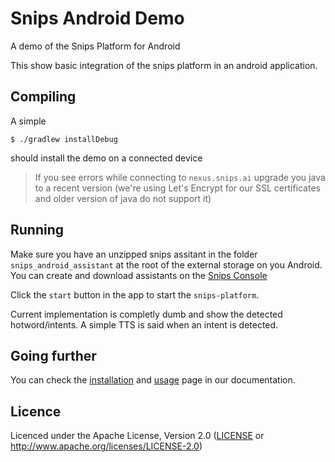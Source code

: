 # Snips Android Demo
A demo of the Snips Platform for Android

This show basic integration of the snips platform in an android application. 

## Compiling 

A simple 
```
$ ./gradlew installDebug
```
should install the demo on a connected device

> If you see errors while connecting to `nexus.snips.ai` upgrade you java to a recent version (we're using Let's Encrypt for our SSL certificates and older version of java do not support it)

## Running

Make sure you have an unzipped snips assitant in the folder `snips_android_assistant` at the root of the external storage on you Android. You can create and download assistants on the [Snips Console](https://console.snips.ai)

Click the `start` button in the app to start the `snips-platform`.

Current implementation is completly dumb and show the detected hotword/intents. A simple TTS is said when an intent is detected.

## Going further

You can check the [installation](https://snips.gitbook.io/documentation/installing-snips/on-android) and [usage](https://snips.gitbook.io/documentation/installing-snips/on-android/using-the-platform-on-android) page in our documentation.

## Licence 

Licenced under the Apache License, Version 2.0 ([LICENSE](./LICENCE) or http://www.apache.org/licenses/LICENSE-2.0)
